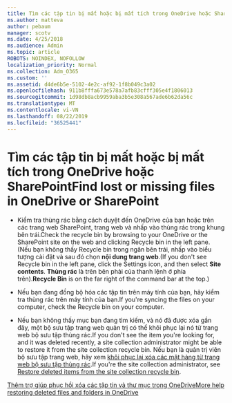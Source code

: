 ```yaml
---
title: Tìm các tập tin bị mất hoặc bị mất tích trong OneDrive hoặc SharePoint
ms.author: matteva
author: pebaum
manager: scotv
ms.date: 4/25/2018
ms.audience: Admin
ms.topic: article
ROBOTS: NOINDEX, NOFOLLOW
localization_priority: Normal
ms.collection: Adm_O365
ms.custom: ''
ms.assetid: d4de6b5e-5102-4e2c-af92-1f8b049c3a02
ms.openlocfilehash: 911b8fffa673e578a7afb83cfff305e4f1806013
ms.sourcegitcommit: 1d98db8acb9959aba3b5e308a567ade6b62da56c
ms.translationtype: MT
ms.contentlocale: vi-VN
ms.lasthandoff: 08/22/2019
ms.locfileid: "36525441"
---
```

# <a name="find-lost-or-missing-files-in-onedrive-or-sharepoint"></a><span data-ttu-id="d9e8d-102">Tìm các tập tin bị mất hoặc bị mất tích trong OneDrive hoặc SharePoint</span><span class="sxs-lookup"><span data-stu-id="d9e8d-102">Find lost or missing files in OneDrive or SharePoint</span></span>

- <span data-ttu-id="d9e8d-103">Kiểm tra thùng rác bằng cách duyệt đến OneDrive của bạn hoặc trên các trang web SharePoint, trang web và nhấp vào thùng rác trong khung bên trái.</span><span class="sxs-lookup"><span data-stu-id="d9e8d-103">Check the recycle bin by browsing to your OneDrive or the SharePoint site on the web and clicking Recycle bin in the left pane.</span></span> <span data-ttu-id="d9e8d-104">(Nếu bạn không thấy Recycle bin trong ngăn bên trái, nhấp vào biểu tượng cài đặt và sau đó chọn **nội dung trang web**.</span><span class="sxs-lookup"><span data-stu-id="d9e8d-104">(If you don't see Recycle bin in the left pane, click the Settings icon, and then select **Site contents**.</span></span> <span data-ttu-id="d9e8d-105">**Thùng rác** là trên bên phải của thanh lệnh ở phía trên).</span><span class="sxs-lookup"><span data-stu-id="d9e8d-105">**Recycle Bin** is on the far right of the command bar at the top.)</span></span> 
    
- <span data-ttu-id="d9e8d-106">Nếu bạn đang đồng bộ hóa các tập tin trên máy tính của bạn, hãy kiểm tra thùng rác trên máy tính của bạn.</span><span class="sxs-lookup"><span data-stu-id="d9e8d-106">If you're syncing the files on your computer, check the Recycle bin on your computer.</span></span> 
    
- <span data-ttu-id="d9e8d-107">Nếu bạn không thấy mục bạn đang tìm kiếm, và nó đã được xóa gần đây, một bộ sưu tập trang web quản trị có thể khôi phục lại nó từ trang web bộ sưu tập thùng rác.</span><span class="sxs-lookup"><span data-stu-id="d9e8d-107">If you don't see the item you're looking for, and it was deleted recently, a site collection administrator might be able to restore it from the site collection recycle bin.</span></span> <span data-ttu-id="d9e8d-108">Nếu bạn là quản trị viên bộ sưu tập trang web, hãy xem [khôi phục lại xóa các mặt hàng từ trang web bộ sưu tập thùng rác](https://go.microsoft.com/fwlink/?linkid=866439).</span><span class="sxs-lookup"><span data-stu-id="d9e8d-108">If you're the site collection administrator, see [Restore deleted items from the site collection recycle bin](https://go.microsoft.com/fwlink/?linkid=866439).</span></span>
    
[<span data-ttu-id="d9e8d-109">Thêm trợ giúp phục hồi xóa các tập tin và thư mục trong OneDrive</span><span class="sxs-lookup"><span data-stu-id="d9e8d-109">More help restoring deleted files and folders in OneDrive</span></span>](https://go.microsoft.com/fwlink/?linkid=872872)
  

